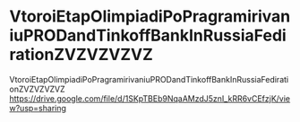 # VtoroiEtapOlimpiadiPoPragramirivaniuPRODandTinkoffBankInRussiaFedirationZVZVZVZVZ
VtoroiEtapOlimpiadiPoPragramirivaniuPRODandTinkoffBankInRussiaFedirationZVZVZVZVZ
https://drive.google.com/file/d/1SKpTBEb9NqaAMzdJ5znI_kRR6vCEfzjK/view?usp=sharing
